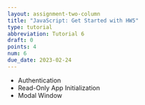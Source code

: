 ```yaml
---
layout: assignment-two-column
title: "JavaScript: Get Started with HW5"
type: tutorial
abbreviation: Tutorial 6
draft: 0
points: 4
num: 6
due_date: 2023-02-24
---
```


* Authentication
* Read-Only App Initialization
* Modal Window